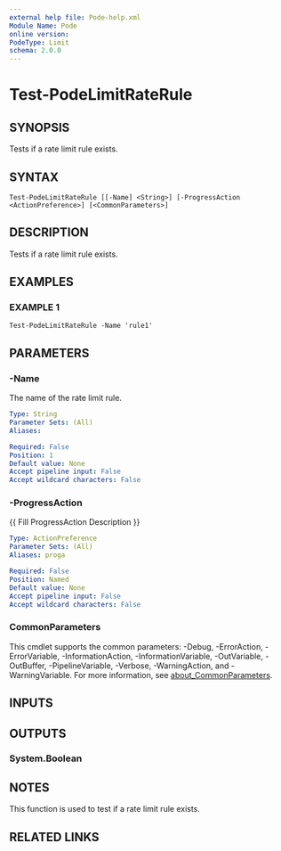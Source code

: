 ```yaml
---
external help file: Pode-help.xml
Module Name: Pode
online version:
PodeType: Limit
schema: 2.0.0
---
```


# Test-PodeLimitRateRule

## SYNOPSIS
Tests if a rate limit rule exists.

## SYNTAX

```
Test-PodeLimitRateRule [[-Name] <String>] [-ProgressAction <ActionPreference>] [<CommonParameters>]
```

## DESCRIPTION
Tests if a rate limit rule exists.

## EXAMPLES

### EXAMPLE 1
```
Test-PodeLimitRateRule -Name 'rule1'
```

## PARAMETERS

### -Name
The name of the rate limit rule.

```yaml
Type: String
Parameter Sets: (All)
Aliases:

Required: False
Position: 1
Default value: None
Accept pipeline input: False
Accept wildcard characters: False
```

### -ProgressAction
{{ Fill ProgressAction Description }}

```yaml
Type: ActionPreference
Parameter Sets: (All)
Aliases: proga

Required: False
Position: Named
Default value: None
Accept pipeline input: False
Accept wildcard characters: False
```

### CommonParameters
This cmdlet supports the common parameters: -Debug, -ErrorAction, -ErrorVariable, -InformationAction, -InformationVariable, -OutVariable, -OutBuffer, -PipelineVariable, -Verbose, -WarningAction, and -WarningVariable. For more information, see [about_CommonParameters](http://go.microsoft.com/fwlink/?LinkID=113216).

## INPUTS

## OUTPUTS

### System.Boolean
## NOTES
This function is used to test if a rate limit rule exists.

## RELATED LINKS
